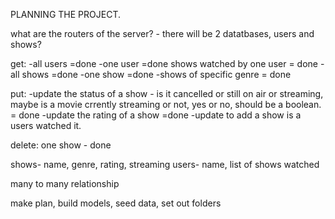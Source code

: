 PLANNING THE PROJECT.


what are the routers of the server? - there will be 2 datatbases, users and shows?

get:
    -all users =done
    -one user =done
    shows watched by one user = done
    -all shows =done
    -one show =done
    -shows of specific genre = done

put:
    -update the status of a show - is it cancelled or still on air or streaming, maybe is a movie crrently streaming or not, yes or no, should be a boolean. = done
    -update the rating of a show =done
    -update to add a show is a users watched it.

delete:
    one show - done

shows- name, genre, rating, streaming
users- name, list of shows watched

many to many relationship

make plan, build models, seed data, set out folders